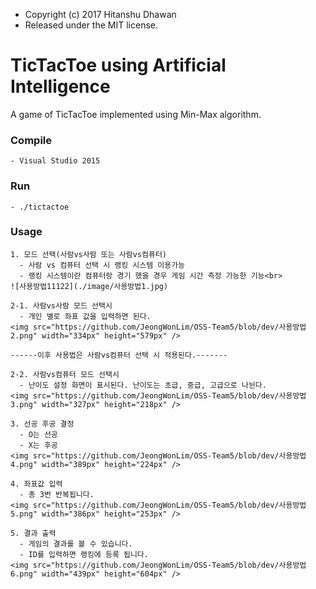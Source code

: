 * Copyright (c) 2017 Hitanshu Dhawan
* Released under the MIT license.

TicTacToe using Artificial Intelligence
=======================================
A game of TicTacToe implemented using Min-Max algorithm.

### Compile
```
- Visual Studio 2015
```

### Run
```
- ./tictactoe
```

### Usage
```
1. 모드 선택(사람vs사람 또는 사람vs컴퓨터)
  - 사람 vs 컴퓨터 선택 시 랭킹 시스템 이용가능
  - 랭킹 시스템이란 컴퓨터랑 경기 했을 경우 게임 시간 측정 가능한 기능<br>
![사용방법11122](./image/사용방법1.jpg)

2-1. 사람vs사람 모드 선택시
  - 개인 별로 좌표 값을 입력하면 된다.
<img src="https://github.com/JeongWonLim/OSS-Team5/blob/dev/사용방법2.png" width="334px" height="579px" />

------이후 사용법은 사람vs컴퓨터 선택 시 적용된다.-------

2-2. 사람vs컴퓨터 모드 선택시
  - 난이도 설정 화면이 표시된다. 난이도는 초급, 중급, 고급으로 나뉜다. 
<img src="https://github.com/JeongWonLim/OSS-Team5/blob/dev/사용방법3.png" width="327px" height="218px" />

3. 선공 후공 결정
  - O는 선공
  - X는 후공
<img src="https://github.com/JeongWonLim/OSS-Team5/blob/dev/사용방법4.png" width="389px" height="224px" />

4. 좌표값 입력
  - 총 3번 반복됩니다.
<img src="https://github.com/JeongWonLim/OSS-Team5/blob/dev/사용방법5.png" width="386px" height="253px" />

5. 결과 출력
  - 게임의 결과를 볼 수 있습니다.
  - ID를 입력하면 랭킹에 등록 됩니다. 
<img src="https://github.com/JeongWonLim/OSS-Team5/blob/dev/사용방법6.png" width="439px" height="604px" />
```
